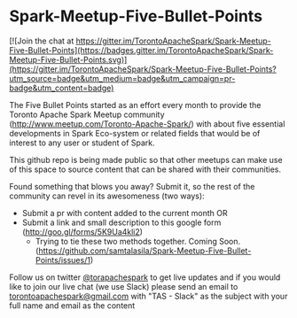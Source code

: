 # Spark-Meetup-Five-Bullet-Points

[![Join the chat at https://gitter.im/TorontoApacheSpark/Spark-Meetup-Five-Bullet-Points](https://badges.gitter.im/TorontoApacheSpark/Spark-Meetup-Five-Bullet-Points.svg)](https://gitter.im/TorontoApacheSpark/Spark-Meetup-Five-Bullet-Points?utm_source=badge&utm_medium=badge&utm_campaign=pr-badge&utm_content=badge)

The Five Bullet Points started as an effort every month to provide the Toronto Apache Spark Meetup community (http://www.meetup.com/Toronto-Apache-Spark/) with about five essential developments in Spark Eco-system or related fields that would be of interest to any user or student of Spark.

This github repo is being made public so that other meetups can make use of this space to source content that can be shared with their communities.

Found something that blows you away? Submit it, so the rest of the community can revel in its awesomeness (two ways):
- Submit a pr with content added to the current month OR
- Submit a link and small description to this google form (http://goo.gl/forms/5K9Ua4kli2)
  - Trying to tie these two methods together. Coming Soon. (https://github.com/samtalasila/Spark-Meetup-Five-Bullet-Points/issues/1)

Follow us on twitter [@torapachespark](https://twitter.com/torapachespark) to get live updates and if you would like to join our live chat (we use Slack) please send an email to <torontoapachespark@gmail.com> with "TAS - Slack" as the subject with your full name and email as the content
